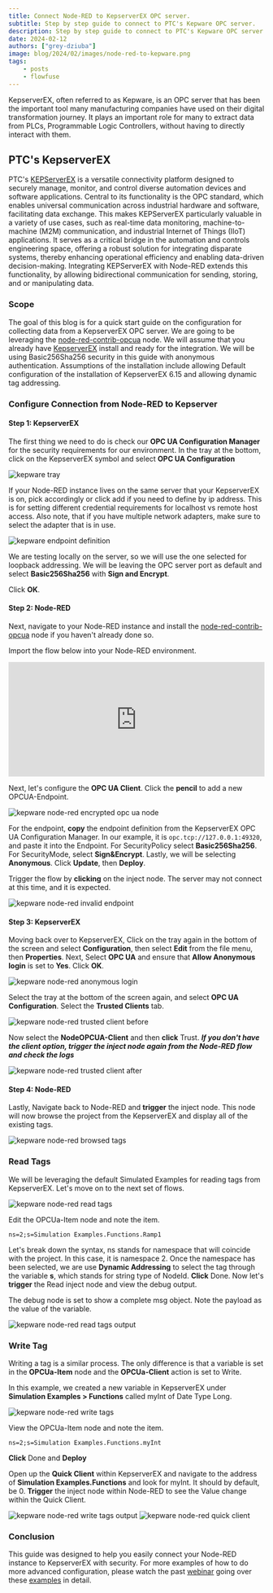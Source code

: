 ```yaml
---
title: Connect Node-RED to KepserverEX OPC server.
subtitle: Step by step guide to connect to PTC's Kepware OPC server.
description: Step by step guide to connect to PTC's Kepware OPC server.
date: 2024-02-12
authors: ["grey-dziuba"]
image: blog/2024/02/images/node-red-to-kepware.png
tags:
    - posts
    - flowfuse
---
```


KepserverEX, often referred to as Kepware, is an OPC server that has been the important tool many manufacturing companies have used on their digital transformation journey.  It plays an important role for many to extract data from PLCs, Programmable Logic Controllers, without having to directly interact with them.

<!--more-->

## PTC's KepserverEX

PTC's [KEPServerEX](https://www.ptc.com/en/products/kepware/kepserverex-ppc) is a versatile connectivity platform designed to securely manage, monitor, and control diverse automation devices and software applications. Central to its functionality is the OPC standard, which enables universal communication across industrial hardware and software, facilitating data exchange. This makes KEPServerEX particularly valuable in a variety of use cases, such as real-time data monitoring, machine-to-machine (M2M) communication, and industrial Internet of Things (IIoT) applications. It serves as a critical bridge in the automation and controls engineering space, offering a robust solution for integrating disparate systems, thereby enhancing operational efficiency and enabling data-driven decision-making. Integrating KEPServerEX with Node-RED extends this functionality, by allowing bidirectional communication for sending, storing, and or manipulating data.  

### Scope

The goal of this blog is for a quick start guide on the configuration for collecting data from a KepserverEX OPC server.  We are going to be leveraging the [node-red-contrib-opcua](https://flows.nodered.org/node/node-red-contrib-opcua) node.  We will assume that you already have [KepserverEX](https://www.ptc.com/en/products/kepware/kepserverex-ppc) install and ready for the integration. We will be using Basic256Sha256 security in this guide with anonymous authentication.  Assumptions of the installation include allowing Default configuration of the installation of KepserverEX 6.15 and allowing dynamic tag addressing.

### Configure Connection from Node-RED to Kepserver

#### Step 1: KepserverEX

The first thing we need to do is check our **OPC UA Configuration Manager** for the security requirements for our environment.  In the tray at the bottom, click on the KepserverEX symbol and select **OPC UA Configuration**

![kepware tray](./images/kepserverex-tray.png)


If your Node-RED instance lives on the same server that your KepserverEX is on, pick accordingly or click add if you need to define by ip address. This is for setting different credential requirements for localhost vs remote host access.  Also note, that if you have multiple network adapters, make sure to select the adapter that is in use. 

![kepware endpoint definition](./images/kep-endpoint-definition.png)


We are testing locally on the server, so we will use the one selected for loopback addressing.  We will be leaving the OPC server port as default and select **Basic256Sha256** with **Sign and Encrypt**.

Click **OK**.

#### Step 2:  Node-RED

Next, navigate to your Node-RED instance and install the [node-red-contrib-opcua](https://flows.nodered.org/node/node-red-contrib-opcua) node if you haven't already done so.  

Import the flow below into your Node-RED environment. 

<iframe width="100%" height="225px" src="https://flows.nodered.org/flow/04a84fe5b0db7cda9e74ba811e7b0ca5/share?height=250" allow="clipboard-read; clipboard-write" style="border: none;"></iframe>


Next, let's configure the **OPC UA Client**.  Click the **pencil** to add a new OPCUA-Endpoint.

![kepware node-red encrypted opc ua node](./images/opcua-endpoint-node-red-encrypted.png)


For the endpoint, **copy** the endpoint definition from the KepserverEX OPC UA Configuration Manager.  In our example, it is ```opc.tcp://127.0.0.1:49320```, and paste it into the Endpoint.  For SecurityPolicy select **Basic256Sha256**. For SecurityMode, select **Sign&Encrypt**.  Lastly, we will be selecting **Anonymous**.  Click **Update**, then **Deploy**.  


Trigger the flow by **clicking** on the inject node.  The server may not connect at this time, and it is expected.

![kepware node-red invalid endpoint](./images/node-red-opc-ua-invalid-endpoint.png)


#### Step 3: KepserverEX

Moving back over to KepserverEX,  Click on the tray again in the bottom of the screen and select **Configuration**, then select **Edit** from the file menu, then **Properties**.  Next, Select **OPC UA** and ensure that **Allow Anonymous login** is set to **Yes**.  Click **OK**.  

![kepware node-red anonymous login](./images/node-red-kepware-anonymous-login.png)


Select the tray at the bottom of the screen again, and select **OPC UA Configuration**. Select the **Trusted Clients** tab.

![kepware node-red trusted client before](./images/kepserverex-trusted-client-before.png)


Now select the **NodeOPCUA-Client** and then **click** Trust.  ***If you don't have the client option, trigger the inject node again from the Node-RED flow and check the logs***

![kepware node-red trusted client after](./images/kepserverex-trusted-client-after.png)

#### Step 4: Node-RED

Lastly,  Navigate back to Node-RED and **trigger** the inject node.  This node will now browse the project from the KepserverEX and display all of the existing tags.

![kepware node-red browsed tags](./images/kepware-opc-browsed-tags-node-red.png)

### Read Tags 

We will be leveraging the default Simulated Examples for reading tags from KepserverEX.  Let's move on to the next set of flows.

![kepware node-red read tags](./images/node-red-kepware-read-tag.png)


Edit the OPCUa-Item node and note the item.

```
ns=2;s=Simulation Examples.Functions.Ramp1
```

Let's break down the syntax,  ns stands for namespace that will coincide with the project.  In this case, it is namespace 2.  Once the namespace has been selected, we are use **Dynamic Addressing** to select the tag through the variable **s**, which stands for string type of NodeId. **Click** Done.  Now let's **trigger** the Read inject node and view the debug output.

The debug node is set to show a complete msg object.  Note the payload as the value of the variable.

![kepware node-red read tags output](./images/node-red-debug-output-opc.png)

### Write Tag

Writing a tag is a similar process.  The only difference is that a variable is set in the **OPCUa-Item** node and the **OPCUa-Client** action is set to Write.

In this example, we created a new variable in KepserverEX under **Simulation Examples > Functions** called myInt of Date Type Long.

![kepware node-red write tags](./images/node-red-kepware-write-tag.png)

View the OPCUa-Item node and note the item.

```
ns=2;s=Simulation Examples.Functions.myInt
```

**Click** Done and **Deploy**

Open up the **Quick Client** within KepserverEX and navigate to the address of **Simulation Examples.Functions** and look for myInt.  It should by default, be 0.  **Trigger** the inject node within Node-RED to see the Value change within the Quick Client.

![kepware node-red write tags output](./images/node-red-debug-output-write-opc.png)
![kepware node-red quick client](./images/kepware-quick-client.png)

### Conclusion

This guide was designed to help you easily connect your Node-RED instance to KepserverEX with security.  For more examples of how to do more advanced configuration, please watch the past [webinar](/webinars/2023/getting-started-opcua-node-red/) going over these [examples](https://github.com/mikakaraila/node-red-contrib-opcua/tree/master/examples) in detail.  
